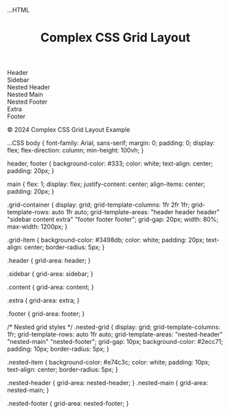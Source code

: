 ...HTML
<!DOCTYPE html>
<html lang="en">
<head>
    <meta charset="UTF-8">
    <meta name="viewport" content="width=device-width, initial-scale=1.0">
    <title>Complex CSS Grid Layout</title>
    <link rel="stylesheet" href="styles.css">
</head>
<body>
    <header>
        <h1>Complex CSS Grid Layout</h1>
    </header>
    <main class="grid-container">
        <div class="grid-item header">Header</div>
        <div class="grid-item sidebar">Sidebar</div>
        <div class="grid-item content">
            <div class="nested-grid">
                <div class="nested-item nested-header">Nested Header</div>
                <div class="nested-item nested-main">Nested Main</div>
                <div class="nested-item nested-footer">Nested Footer</div>
            </div>
        </div>
        <div class="grid-item extra">Extra</div>
        <div class="grid-item footer">Footer</div>
    </main>
    <footer>
        <p>&copy; 2024 Complex CSS Grid Layout Example</p>
    </footer>
</body>
</html>
...CSS
body {
    font-family: Arial, sans-serif;
    margin: 0;
    padding: 0;
    display: flex;
    flex-direction: column;
    min-height: 100vh;
}

header, footer {
    background-color: #333;
    color: white;
    text-align: center;
    padding: 20px;
}

main {
    flex: 1;
    display: flex;
    justify-content: center;
    align-items: center;
    padding: 20px;
}

.grid-container {
    display: grid;
    grid-template-columns: 1fr 2fr 1fr;
    grid-template-rows: auto 1fr auto;
    grid-template-areas:
        "header header header"
        "sidebar content extra"
        "footer footer footer";
    grid-gap: 20px;
    width: 80%;
    max-width: 1200px;
}

.grid-item {
    background-color: #3498db;
    color: white;
    padding: 20px;
    text-align: center;
    border-radius: 5px;
}

.header {
    grid-area: header;
}

.sidebar {
    grid-area: sidebar;
}

.content {
    grid-area: content;
}

.extra {
    grid-area: extra;
}

.footer {
    grid-area: footer;
}

/* Nested grid styles */
.nested-grid {
    display: grid;
    grid-template-columns: 1fr;
    grid-template-rows: auto 1fr auto;
    grid-template-areas:
        "nested-header"
        "nested-main"
        "nested-footer";
    grid-gap: 10px;
    background-color: #2ecc71;
    padding: 10px;
    border-radius: 5px;
}

.nested-item {
    background-color: #e74c3c;
    color: white;
    padding: 10px;
    text-align: center;
    border-radius: 5px;
}

.nested-header {
    grid-area: nested-header;
}
.nested-main {
    grid-area: nested-main;
}

.nested-footer {
    grid-area: nested-footer;
}


